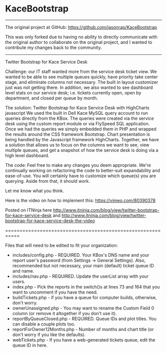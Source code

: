 KaceBootstrap
=============

-------------------------------------------------------------------------
The original project at GitHub: https://github.com/jasonrap/KaceBootstrap

This was only forked due to having no ability to directly communicate with the original author to collaborate on the original project, and I wanted to contribute my changes back to the community.

-------------------------------------------------------------------------


Twitter Bootstrap for Kace Service Desk

Challenge: our IT staff wanted more from the service desk ticket view.  We wanted to be able to see multiple queues quickly, have priority take center stage, and eliminate columns not necessary.   The built in layout customizer just was not getting there.  In addition, we also wanted to see dashboard level stats on our service desk; i.e. tickets currently open, open by department, and closed per queue by month.   

The solution: Twitter Bootstrap for Kace Service Desk with HighCharts javascript
We used the built in Dell Kace MySQL query account to run queries directly from the KBox.  The queries were created via the service desk using the custom report module or via FlySpeed SQL application.  Once we had the queries we simply embedded them in PHP and wrapped the results around the CSS framework Bootstrap. Chart presentation is being handled by the Javascript framework HighCharts.  Together, we have a solution that allows us to focus on the columns we want to see, view multiple queues, and get a snapshot of how the service desk is doing via a high level dashboard.  

The code: Feel free to make any changes you deem appropriate. We're continually working on refactoring the code to better-suit expandability and ease-of-use.  You will certainly have to customize which queue(s) you are querying.  Aside from that, it should work.

Let me know what you think.  

Here is the video on how to implement this: https://vimeo.com/80390378

Posted on ITNinja here http://www.itninja.com/blog/view/twitter-bootstrap-for-kace-service-desk and http://www.itninja.com/blog/view/twitter-bootstrap-for-kace-service-desk-the-video


===========================================================

Files that will need to be edited to fit your organization:

* includes/config.php - REQUIRED. Your KBox's DNS name and your report user's password (from Settings -> General Settings). Also, recommended but not necessary, your main (default) ticket queue ID and name.
* includes/nav.php - REQUIRED. Update the userList array with your users.
* index.php - Pick the reports in the switch()s at lines 73 and 164 that you want to uncomment if you have the need.
* buildTickets.php - if you have a queue for computer builds, otherwise, don't worry.
* ownerUnassigned.php - You may want to rename the Custom Field 0 column (or remove it altogether if you don't use it).
* reportByQueueClosed.php - REQUIRED. Queue IDs and plot titles. You can disable a couple plots too.
* reportForOwner12Months.php - Number of months and chart title (or don't worry if you like the defaults).
* webTickets.php - If you have a web-generated tickets queue, edit the queue ID in here.
